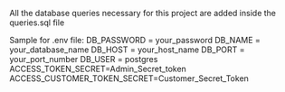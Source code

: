 All the database queries necessary for this project are added inside the queries.sql file

Sample for .env file:
DB_PASSWORD = your_password
DB_NAME = your_database_name
DB_HOST = your_host_name
DB_PORT = your_port_number
DB_USER = postgres
ACCESS_TOKEN_SECRET=Admin_Secret_token
ACCESS_CUSTOMER_TOKEN_SECRET=Customer_Secret_Token
